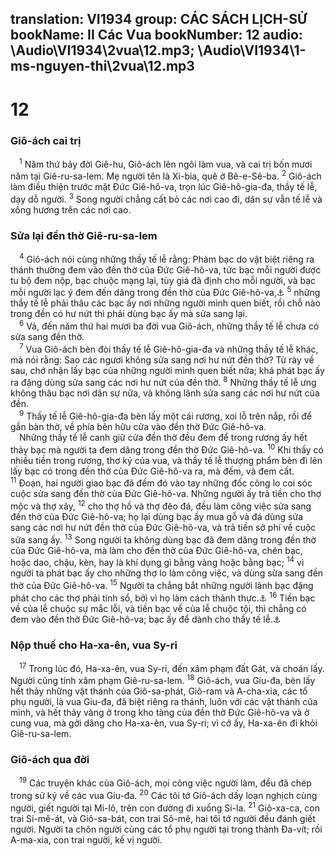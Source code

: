translation: VI1934
group: CÁC SÁCH LỊCH-SỬ
bookName: II Các Vua 
bookNumber: 12
audio: \Audio\VI1934\2vua\12.mp3; \Audio\VI1934\1-ms-nguyen-thi\2vua\12.mp3
-------

<div class="title"><h1>12</h1><h3>Giô-ách cai trị</h3></div>
<span class="verse 2vua_12_1"> <sup>1</sup> Năm thứ bảy đời Giê-hu, Giô-ách lên ngôi làm vua, và cai trị bốn mươi năm tại Giê-ru-sa-lem. Mẹ người tên là Xi-bia, quê ở Bê-e-Sê-ba. </span>
<span class="verse 2vua_12_2"><sup>2</sup> Giô-ách làm điều thiện trước mặt Đức Giê-hô-va, trọn lúc Giê-hô-gia-đa, thầy tế lễ, dạy dỗ người. </span>
<span class="verse 2vua_12_3"><sup>3</sup> Song người chẳng cất bỏ các nơi cao đi, dân sự vẫn tế lễ và xông hương trên các nơi cao. <br/></span>
<div class="title"><h3>Sửa lại đền thờ Giê-ru-sa-lem</h3></div>
<span class="verse 2vua_12_4"> <sup>4</sup> Giô-ách nói cùng những thầy tế lễ rằng: Phàm bạc do vật biệt riêng ra thánh thường đem vào đền thờ của Đức Giê-hô-va, tức bạc mỗi người được tu bộ đem nộp, bạc chuộc mạng lại, tùy giá đã định cho mỗi người, và bạc mỗi người lạc ý đem đến dâng trong đền thờ của Đức Giê-hô-va,<a data-toggle="tooltip" data-placement="bottom" title="Xu 30:11-16">⚓</a></span>
<span class="verse 2vua_12_5"><sup>5</sup> những thầy tế lễ phải thâu các bạc ấy nơi những người mình quen biết, rồi chỗ nào trong đền có hư nứt thì phải dùng bạc ấy mà sửa sang lại. <br/></span>
<span class="verse 2vua_12_6"> <sup>6</sup> Vả, đến năm thứ hai mươi ba đời vua Giô-ách, những thầy tế lễ chưa có sửa sang đền thờ. <br/></span>
<span class="verse 2vua_12_7"> <sup>7</sup> Vua Giô-ách bèn đòi thầy tế lễ Giê-hô-gia-đa và những thầy tế lễ khác, mà nói rằng: Sao các ngươi không sửa sang nơi hư nứt đền thờ? Từ rày về sau, chớ nhận lấy bạc của những người mình quen biết nữa; khá phát bạc ấy ra đặng dùng sửa sang các nơi hư nứt của đền thờ. </span>
<span class="verse 2vua_12_8"><sup>8</sup> Những thầy tế lễ ưng không thâu bạc nơi dân sự nữa, và không lãnh sửa sang các nơi hư nứt của đền. <br/></span>
<span class="verse 2vua_12_9"> <sup>9</sup> Thầy tế lễ Giê-hô-gia-đa bèn lấy một cái rương, xoi lỗ trên nắp, rồi để gần bàn thờ, về phía bên hữu cửa vào đền thờ Đức Giê-hô-va. <br/> Những thầy tế lễ canh giữ cửa đền thờ đều đem để trong rương ấy hết thảy bạc mà người ta đem dâng trong đền thờ Đức Giê-hô-va. </span>
<span class="verse 2vua_12_10"><sup>10</sup> Khi thấy có nhiều tiền trong rương, thơ ký của vua, và thầy tế lễ thượng phẩm bèn đi lên lấy bạc có trong đền thờ của Đức Giê-hô-va ra, mà đếm, và đem cất. </span>
<span class="verse 2vua_12_11"><sup>11</sup> Đoạn, hai người giao bạc đã đếm đó vào tay những đốc công lo coi sóc cuộc sửa sang đền thờ của Đức Giê-hô-va. Những người ấy trả tiền cho thợ mộc và thợ xây, </span>
<span class="verse 2vua_12_12"><sup>12</sup> cho thợ hồ và thợ đẽo đá, đều làm công việc sửa sang đền thờ của Đức Giê-hô-va; họ lại dùng bạc ấy mua gỗ và đá dùng sửa sang các nơi hư nứt đền thờ của Đức Giê-hô-va, và trả tiền sở phí về cuộc sửa sang ấy. </span>
<span class="verse 2vua_12_13"><sup>13</sup> Song người ta không dùng bạc đã đem dâng trong đền thờ của Đức Giê-hô-va, mà làm cho đền thờ của Đức Giê-hô-va, chén bạc, hoặc dao, chậu, kèn, hay là khí dụng gì bằng vàng hoặc bằng bạc; </span>
<span class="verse 2vua_12_14"><sup>14</sup> vì người ta phát bạc ấy cho những thợ lo làm công việc, và dùng sửa sang đền thờ của Đức Giê-hô-va. </span>
<span class="verse 2vua_12_15"><sup>15</sup> Người ta chẳng bắt những người lãnh bạc đặng phát cho các thợ phải tính sổ, bởi vì họ làm cách thành thực.<a data-toggle="tooltip" data-placement="bottom" title="2Vua 22:7">⚓</a></span>
<span class="verse 2vua_12_16"><sup>16</sup> Tiền bạc về của lễ chuộc sự mắc lỗi, và tiền bạc về của lễ chuộc tội, thì chẳng có đem vào đền thờ Đức Giê-hô-va; bạc ấy để dành cho thầy tế lễ.<a data-toggle="tooltip" data-placement="bottom" title="Le 7:7">⚓</a><br/></span>
<div class="title"><h3>Nộp thuế cho Ha-xa-ên, vua Sy-ri</h3></div>
<span class="verse 2vua_12_17"> <sup>17</sup> Trong lúc đó, Ha-xa-ên, vua Sy-ri, đến xâm phạm đất Gát, và choán lấy. Người cũng tính xâm phạm Giê-ru-sa-lem. </span>
<span class="verse 2vua_12_18"><sup>18</sup> Giô-ách, vua Giu-đa, bèn lấy hết thảy những vật thánh của Giô-sa-phát, Giô-ram và A-cha-xia, các tổ phụ người, là vua Giu-đa, đã biệt riêng ra thánh, luôn với các vật thánh của mình, và hết thảy vàng ở trong kho tàng của đền thờ Đức Giê-hô-va và ở cung vua, mà gởi dâng cho Ha-xa-ên, vua Sy-ri; vì cớ ấy, Ha-xa-ên đi khỏi Giê-ru-sa-lem. <br/></span>
<div class="title"><h3>Giô-ách qua đời</h3></div>
<span class="verse 2vua_12_19"> <sup>19</sup> Các truyện khác của Giô-ách, mọi công việc người làm, đều đã chép trong sử ký về các vua Giu-đa. </span>
<span class="verse 2vua_12_20"><sup>20</sup> Các tôi tớ Giô-ách dấy loạn nghịch cùng người, giết người tại Mi-lô, trên con đường đi xuống Si-la. </span>
<span class="verse 2vua_12_21"><sup>21</sup> Giô-xa-ca, con trai Si-mê-át, và Giô-sa-bát, con trai Sô-mê, hai tôi tớ người đều đánh giết người. Người ta chôn người cùng các tổ phụ người tại trong thành Đa-vít; rồi A-ma-xia, con trai người, kế vị người. <br/></span>
